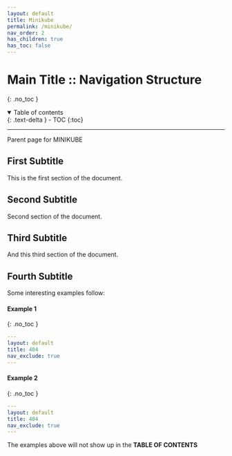 ```yaml
---
layout: default
title: Minikube
permalink: /minikube/
nav_order: 2
has_children: true
has_toc: false
---
```


# Main Title :: Navigation Structure
{: .no_toc }

<details open markdown="block">
  <summary>
    Table of contents
  </summary>
  {: .text-delta }
- TOC
{:toc}
</details>

---

Parent page for MINIKUBE
## First Subtitle

This is the first section of the document.
## Second Subtitle

Second section of the document.

## Third Subtitle

And this third section of the document.

## Fourth Subtitle
 
Some interesting examples follow: 
#### Example 1
{: .no_toc }

```yaml
---
layout: default
title: 404
nav_exclude: true
---
```
#### Example 2
{: .no_toc }

```yaml
---
layout: default
title: 404
nav_exclude: true
---
```

The examples above will not show up in the **TABLE OF CONTENTS**
